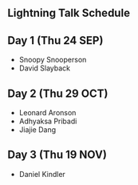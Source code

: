 ## Lightning Talk Schedule

## Day 1 (Thu 24 SEP)

* Snoopy Snooperson
* David Slayback

## Day 2 (Thu 29 OCT)

* Leonard Aronson
* Adhyaksa Pribadi
* Jiajie Dang

## Day 3 (Thu 19 NOV)
* Daniel Kindler
